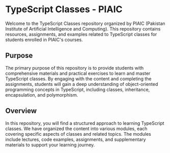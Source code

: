 # TypeScript Classes - PIAIC

Welcome to the TypeScript Classes repository organized by PIAIC (Pakistan Institute of Artificial Intelligence and Computing). This repository contains resources, assignments, and examples related to TypeScript classes for students enrolled in PIAIC's courses.

## Purpose

The primary purpose of this repository is to provide students with comprehensive materials and practical exercises to learn and master TypeScript classes. By engaging with the content and completing the assignments, students will gain a deep understanding of object-oriented programming concepts in TypeScript, including classes, inheritance, encapsulation, and polymorphism.


## Overview

In this repository, you will find a structured approach to learning TypeScript classes. We have organized the content into various modules, each covering specific aspects of classes and related topics. The modules include lectures, code examples, assignments, and supplementary materials to support your learning journey.

